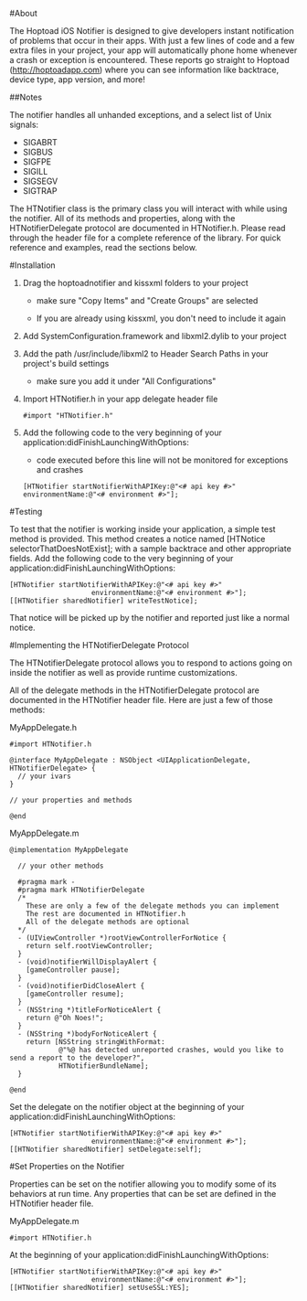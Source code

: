 #About

The Hoptoad iOS Notifier is designed to give developers instant notification of problems that occur in their apps. With just a few lines of code and a few extra files in your project, your app will automatically phone home whenever a crash or exception is encountered. These reports go straight to Hoptoad (http://hoptoadapp.com) where you can see information like backtrace, device type, app version, and more!

##Notes

The notifier handles all unhanded exceptions, and a select list of Unix signals:

- SIGABRT
- SIGBUS
- SIGFPE
- SIGILL
- SIGSEGV
- SIGTRAP

The HTNotifier class is the primary class you will interact with while using the notifier. All of its methods and properties, along with the HTNotifierDelegate protocol are documented in HTNotifier.h. Please read through the header file for a complete reference of the library. For quick reference and examples, read the sections below.

#Installation

1. Drag the hoptoadnotifier and kissxml folders to your project
    
    - make sure "Copy Items" and "Create Groups" are selected
    
    - If you are already using kissxml, you don't need to include it again

2. Add SystemConfiguration.framework and libxml2.dylib to your project

3. Add the path /usr/include/libxml2 to Header Search Paths in your project's build settings
  
    - make sure you add it under "All Configurations"

4. Import HTNotifier.h in your app delegate header file

    `#import "HTNotifier.h"`

5. Add the following code to the very beginning of your application:didFinishLaunchingWithOptions:
    - code executed before this line will not be monitored for exceptions and crashes
    
    `[HTNotifier startNotifierWithAPIKey:@"<# api key #>"
                         environmentName:@"<# environment #>"];`

#Testing

To test that the notifier is working inside your application, a simple test method is provided. This method creates a notice named [HTNotice selectorThatDoesNotExist]; with a sample backtrace and other appropriate fields. Add the following code to the very beginning of your application:didFinishLaunchingWithOptions:

    [HTNotifier startNotifierWithAPIKey:@"<# api key #>"
                        environmentName:@"<# environment #>"];
    [[HTNotifier sharedNotifier] writeTestNotice];
    
That notice will be picked up by the notifier and reported just like a normal notice.

#Implementing the HTNotifierDelegate Protocol

The HTNotifierDelegate protocol allows you to respond to actions going on inside the notifier as well as provide runtime customizations.

All of the delegate methods in the HTNotifierDelegate protocol are documented in the HTNotifier header file. Here are just a few of those methods:

MyAppDelegate.h

    #import HTNotifier.h
    
    @interface MyAppDelegate : NSObject <UIApplicationDelegate, HTNotifierDelegate> {
      // your ivars
    }
    
    // your properties and methods
    
    @end  

MyAppDelegate.m

    @implementation MyAppDelegate
      
      // your other methods
      
      #pragma mark -
      #pragma mark HTNotifierDelegate
      /*
        These are only a few of the delegate methods you can implement
        The rest are documented in HTNotifier.h
        All of the delegate methods are optional
      */
      - (UIViewController *)rootViewControllerForNotice {
        return self.rootViewController;
      }
      - (void)notifierWillDisplayAlert {
        [gameController pause];
      }
      - (void)notifierDidCloseAlert {
        [gameController resume];
      }
      - (NSString *)titleForNoticeAlert {
        return @"Oh Noes!";
      }
      - (NSString *)bodyForNoticeAlert {
        return [NSString stringWithFormat:
                @"%@ has detected unreported crashes, would you like to send a report to the developer?",
                HTNotifierBundleName];
      }
      
    @end

Set the delegate on the notifier object at the beginning of your application:didFinishLaunchingWithOptions:

    [HTNotifier startNotifierWithAPIKey:@"<# api key #>"
                        environmentName:@"<# environment #>"];
    [[HTNotifier sharedNotifier] setDelegate:self];

#Set Properties on the Notifier

Properties can be set on the notifier allowing you to modify some of its behaviors at run time. Any properties that can be set are defined in the HTNotifier header file.

MyAppDelegate.m

    #import HTNotifier.h

At the beginning of your application:didFinishLaunchingWithOptions:

    [HTNotifier startNotifierWithAPIKey:@"<# api key #>"
                        environmentName:@"<# environment #>"];
    [[HTNotifier sharedNotifier] setUseSSL:YES];
